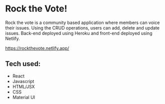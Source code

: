 # Rock the Vote!
Rock the vote is a community based application where members can voice their issues. Using the CRUD operations, users can
add, delete and update issues. Back-end deployed using Heroku and front-end deployed using Netlify.

https://rockthevote.netlify.app/

## Tech used:
- React
- Javascript
- HTML/JSX
- CSS
- Material UI
